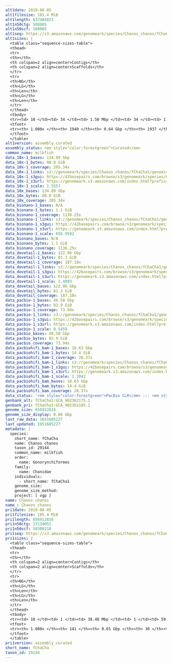 ```yaml
---
alt1date: 2019-08-05
alt1filesize: 181.4 MiB
alt1length: 637484823
alt1n50ctg: 508005
alt1n50scf: 508005
alt1seq: https://s3.amazonaws.com/genomeark/species/Chanos_chanos/fChaCha1/assembly_curated/fChaCha1.alt.cur.20190805.fasta.gz
alt1sizes: |
  <table class="sequence-sizes-table">
  <thead>
  <tr>
  <th></th>
  <th colspan=2 align=center>Contigs</th>
  <th colspan=2 align=center>Scaffolds</th>
  </tr>
  <tr>
  <th>NG</th>
  <th>LG</th>
  <th>Len</th>
  <th>LG</th>
  <th>Len</th>
  </tr>
  </thead>
  <tbody>
  <tr><td> 10 </td><td> 34 </td><td> 1.50 Mbp </td><td> 34 </td><td> 1.50 Mbp </td></tr>  <tr><td> 20 </td><td> 86 </td><td> 1.02 Mbp </td><td> 86 </td><td> 1.02 Mbp </td></tr>  <tr><td> 30 </td><td> 160 </td><td> 0.77 Mbp </td><td> 160 </td><td> 0.77 Mbp </td></tr>  <tr><td> 40 </td><td> 252 </td><td> 0.63 Mbp </td><td> 252 </td><td> 0.63 Mbp </td></tr>  <tr style="background-color:#cccccc;"><td> 50 </td><td> 365 </td><td> 0.51 Mbp </td><td> 365 </td><td> 0.51 Mbp </td></tr>  <tr><td> 60 </td><td> 504 </td><td> 411.24 Kbp </td><td> 504 </td><td> 411.24 Kbp </td></tr>  <tr><td> 70 </td><td> 678 </td><td> 326.54 Kbp </td><td> 678 </td><td> 326.54 Kbp </td></tr>  <tr><td> 80 </td><td> 901 </td><td> 244.27 Kbp </td><td> 901 </td><td> 244.27 Kbp </td></tr>  <tr><td> 90 </td><td> 1208 </td><td> 168.76 Kbp </td><td> 1208 </td><td> 168.76 Kbp </td></tr>  <tr><td> 100 </td><td> 1939 </td><td> 721  bp </td><td> 1936 </td><td> 721  bp </td></tr>  </tbody>
  <tfoot>
  <tr><th> 1.000x </th><th> 1940 </th><th> 0.64 Gbp </th><th> 1937 </th><th> 0.64 Gbp </th></tr>
  </tfoot>
  </table>
alt1version: assembly_curated
assembly_status: <em style="color:forestgreen">Curated</em>
common_name: milkfish
data_10x-1_bases: 134.89 Gbp
data_10x-1_bytes: 80.8 GiB
data_10x-1_coverage: 205.34x
data_10x-1_links: s3://genomeark/species/Chanos_chanos/fChaCha1/genomic_data/10x/<br>
data_10x-1_s3gui: https://42basepairs.com/browse/s3/genomeark/species/Chanos_chanos/fChaCha1/genomic_data/10x/
data_10x-1_s3url: https://genomeark.s3.amazonaws.com/index.html?prefix=species/Chanos_chanos/fChaCha1/genomic_data/10x/
data_10x-1_scale: 1.5557
data_10x_bases: 134.89 Gbp
data_10x_bytes: 80.8 GiB
data_10x_coverage: 205.34x
data_bionano-1_bases: N/A
data_bionano-1_bytes: 1.1 GiB
data_bionano-1_coverage: 1136.25x
data_bionano-1_links: s3://genomeark/species/Chanos_chanos/fChaCha1/genomic_data/bionano/<br>
data_bionano-1_s3gui: https://42basepairs.com/browse/s3/genomeark/species/Chanos_chanos/fChaCha1/genomic_data/bionano/
data_bionano-1_s3url: https://genomeark.s3.amazonaws.com/index.html?prefix=species/Chanos_chanos/fChaCha1/genomic_data/bionano/
data_bionano-1_scale: 656.9592
data_bionano_bases: N/A
data_bionano_bytes: 1.1 GiB
data_bionano_coverage: 1136.25x
data_dovetail-1_bases: 122.96 Gbp
data_dovetail-1_bytes: 81.3 GiB
data_dovetail-1_coverage: 187.18x
data_dovetail-1_links: s3://genomeark/species/Chanos_chanos/fChaCha1/genomic_data/dovetail/<br>
data_dovetail-1_s3gui: https://42basepairs.com/browse/s3/genomeark/species/Chanos_chanos/fChaCha1/genomic_data/dovetail/
data_dovetail-1_s3url: https://genomeark.s3.amazonaws.com/index.html?prefix=species/Chanos_chanos/fChaCha1/genomic_data/dovetail/
data_dovetail-1_scale: 1.4093
data_dovetail_bases: 122.96 Gbp
data_dovetail_bytes: 81.3 GiB
data_dovetail_coverage: 187.18x
data_pacbio-1_bases: 48.58 Gbp
data_pacbio-1_bytes: 82.9 GiB
data_pacbio-1_coverage: 73.94x
data_pacbio-1_links: s3://genomeark/species/Chanos_chanos/fChaCha1/genomic_data/pacbio/<br>
data_pacbio-1_s3gui: https://42basepairs.com/browse/s3/genomeark/species/Chanos_chanos/fChaCha1/genomic_data/pacbio/
data_pacbio-1_s3url: https://genomeark.s3.amazonaws.com/index.html?prefix=species/Chanos_chanos/fChaCha1/genomic_data/pacbio/
data_pacbio-1_scale: 0.5459
data_pacbio_bases: 48.58 Gbp
data_pacbio_bytes: 82.9 GiB
data_pacbio_coverage: 73.94x
data_pacbiohifi_bam-1_bases: 18.63 Gbp
data_pacbiohifi_bam-1_bytes: 14.4 GiB
data_pacbiohifi_bam-1_coverage: 28.37x
data_pacbiohifi_bam-1_links: s3://genomeark/species/Chanos_chanos/fChaCha1/genomic_data/pacbio_hifi/<br>
data_pacbiohifi_bam-1_s3gui: https://42basepairs.com/browse/s3/genomeark/species/Chanos_chanos/fChaCha1/genomic_data/pacbio_hifi/
data_pacbiohifi_bam-1_s3url: https://genomeark.s3.amazonaws.com/index.html?prefix=species/Chanos_chanos/fChaCha1/genomic_data/pacbio_hifi/
data_pacbiohifi_bam-1_scale: 1.2042
data_pacbiohifi_bam_bases: 18.63 Gbp
data_pacbiohifi_bam_bytes: 14.4 GiB
data_pacbiohifi_bam_coverage: 28.37x
data_status: '<em style="color:forestgreen">PacBio CLR</em> ::: <em style="color:forestgreen">PacBio HiFi</em> ::: <em style="color:forestgreen">10x</em> ::: <em style="color:forestgreen">Dovetail</em>'
genbank_alt: fChaCha1:GCA_902362175.1
genbank_pri: fChaCha1:GCA_902362185.1
genome_size: 656912816
genome_size_display: 0.66 Gbp
last_raw_data: 1651685227
last_updated: 1651685227
metadata: |
  species:
    short_name: fChaCha
    name: Chanos chanos
    taxon_id: 29144
    common_name: milkfish
    order:
      name: Gonorynchiformes
    family:
      name: Chanidae
    individuals:
      - short_name: fChaCha1
    genome_size: 
    genome_size_method:
    project: [ vgp ]
name: Chanos chanos
name_: Chanos_chanos
pri1date: 2019-08-05
pri1filesize: 185.4 MiB
pri1length: 656912816
pri1n50ctg: 23134051
pri1n50scf: 50300218
pri1seq: https://s3.amazonaws.com/genomeark/species/Chanos_chanos/fChaCha1/assembly_curated/fChaCha1.pri.cur.20190805.fasta.gz
pri1sizes: |
  <table class="sequence-sizes-table">
  <thead>
  <tr>
  <th></th>
  <th colspan=2 align=center>Contigs</th>
  <th colspan=2 align=center>Scaffolds</th>
  </tr>
  <tr>
  <th>NG</th>
  <th>LG</th>
  <th>Len</th>
  <th>LG</th>
  <th>Len</th>
  </tr>
  </thead>
  <tbody>
  <tr><td> 10 </td><td> 1 </td><td> 38.48 Mbp </td><td> 1 </td><td> 59.74 Mbp </td></tr>  <tr><td> 20 </td><td> 3 </td><td> 37.80 Mbp </td><td> 2 </td><td> 58.65 Mbp </td></tr>  <tr><td> 30 </td><td> 5 </td><td> 31.75 Mbp </td><td> 3 </td><td> 53.91 Mbp </td></tr>  <tr><td> 40 </td><td> 7 </td><td> 23.79 Mbp </td><td> 4 </td><td> 53.69 Mbp </td></tr>  <tr style="background-color:#cccccc;"><td> 50 </td><td> 10 </td><td style="background-color:#88ff88;"> 23.13 Mbp </td><td> 5 </td><td style="background-color:#88ff88;"> 50.30 Mbp </td></tr>  <tr><td> 60 </td><td> 13 </td><td> 16.20 Mbp </td><td> 7 </td><td> 48.34 Mbp </td></tr>  <tr><td> 70 </td><td> 19 </td><td> 8.84 Mbp </td><td> 8 </td><td> 43.79 Mbp </td></tr>  <tr><td> 80 </td><td> 29 </td><td> 4.91 Mbp </td><td> 10 </td><td> 25.52 Mbp </td></tr>  <tr><td> 90 </td><td> 49 </td><td> 2.43 Mbp </td><td> 12 </td><td> 23.84 Mbp </td></tr>  <tr><td> 100 </td><td> 140 </td><td> 1.59 Kbp </td><td> 29 </td><td> 21.53 Kbp </td></tr>  </tbody>
  <tfoot>
  <tr><th> 1.000x </th><th> 141 </th><th> 0.65 Gbp </th><th> 30 </th><th> 0.66 Gbp </th></tr>
  </tfoot>
  </table>
pri1version: assembly_curated
short_name: fChaCha
taxon_id: 29144
---
```

